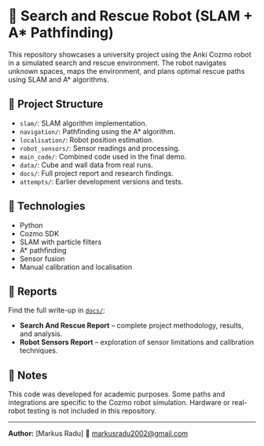 # 🤖 Search and Rescue Robot (SLAM + A* Pathfinding)

This repository showcases a university project using the Anki Cozmo robot in a simulated search and rescue environment. The robot navigates unknown spaces, maps the environment, and plans optimal rescue paths using SLAM and A* algorithms.

## 📁 Project Structure

- `slam/`: SLAM algorithm implementation.
- `navigation/`: Pathfinding using the A* algorithm.
- `localisation/`: Robot position estimation.
- `robot_sensors/`: Sensor readings and processing.
- `main_code/`: Combined code used in the final demo.
- `data/`: Cube and wall data from real runs.
- `docs/`: Full project report and research findings.
- `attempts/`: Earlier development versions and tests.

## 🧠 Technologies

- Python
- Cozmo SDK
- SLAM with particle filters
- A* pathfinding
- Sensor fusion
- Manual calibration and localisation

## 🧾 Reports

Find the full write-up in [`docs/`](searcn-and-rescure-robot/docs):
- **Search And Rescue Report** – complete project methodology, results, and analysis.
- **Robot Sensors Report** – exploration of sensor limitations and calibration techniques.

## 🧪 Notes

This code was developed for academic purposes. Some paths and integrations are specific to the Cozmo robot simulation. Hardware or real-robot testing is not included in this repository.

---

**Author:** [Markus Radu] 
📧 markusradu2002@gmail.com
